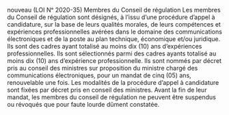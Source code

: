 nouveau (LOI Nᵒ 2020-35) Membres du Conseil de régulation
Les membres du Conseil de régulation sont désignés, à l’issu d’une procédure d’appel à candidature, sur la base de leurs qualités morales, de leurs compétences et expériences professionnelles avérées dans le domaine des  communications électroniques et de la poste au plan technique, économique et/ou juridique. Ils sont des cadres ayant totalisé au moins dix (10) ans d’expériences professionnelles.
Ils sont sélectionnés parmi des cadres ayants totalisé au moins dix (10) ans d’expérience professionnelle.
Ils sont nommés par décret pris au conseil des ministres sur proposition du ministre chargé des communications électroniques, pour un mandat de cinq (05) ans, renouvelable une fois.
Les modalités de la procédure d’appel à candidature sont fixées par décret pris en conseil des ministres.
Avant la fin de leur mandat, les membres du conseil de régulation ne peuvent être suspendus ou révoqués que pour faute lourde dûment constatée.